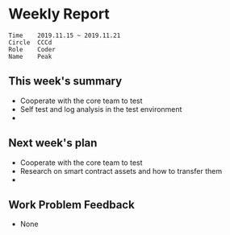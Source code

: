 # Weekly Report 
```
Time	2019.11.15 ~ 2019.11.21
Circle	CCCd
Role	Coder
Name	Peak
```
## This week's summary
-  Cooperate with the core team to test
-  Self test and log analysis in the test environment
-  

## Next week's plan

- Cooperate with the core team to test
- Research on smart contract assets and how to transfer them
- 

## Work Problem Feedback
- None

